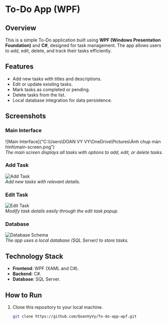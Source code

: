 # To-Do App (WPF)

## Overview  
This is a simple To-Do application built using **WPF (Windows Presentation Foundation)** and **C#**, designed for task management. The app allows users to add, edit, delete, and track their tasks efficiently.  

## Features  
- Add new tasks with titles and descriptions.  
- Edit or update existing tasks.  
- Mark tasks as completed or pending.  
- Delete tasks from the list.
- Local database integration for data persistence.  

## Screenshots  

### Main Interface  
![Main Interface]("C:\Users\DOAN VY VY\OneDrive\Pictures\Ảnh chụp màn hình\main-screen.png")  
*The main screen displays all tasks with options to add, edit, or delete tasks.*  

### Add Task  
![Add Task](./screenshots/add-task.png)  
*Add new tasks with relevant details.*  

### Edit Task  
![Edit Task](./screenshots/edit-task.png)  
*Modify task details easily through the edit task popup.*  

### Database  
![Database Schema](./screenshots/database-schema.png)  
*The app uses a local database (SQL Server) to store tasks.*  

## Technology Stack  
- **Frontend**: WPF (XAML and C#).  
- **Backend**: C#.  
- **Database**: SQL Server.  

## How to Run  
1. Clone this repository to your local machine.  
   ```bash
   git clone https://github.com/DoanVyVy/To-do-app-wpf.git

